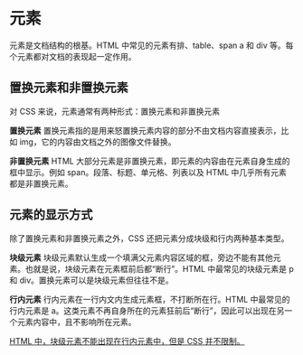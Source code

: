 # 元素

元素是文档结构的根基。HTML 中常见的元素有排、table、span
a 和 div 等。每个元素都对文档的表现起一定作用。

## 置换元素和非置换元素

对 CSS 来说，元素通常有两种形式：置换元素和非置换元素

**置换元素**
置换元素指的是用来怒置换元素内容的部分不由文档内容直接表示，比如 img，它的内容由文档之外的图像文件替换。

**非置换元素**
HTML 大部分元素是非置换元素，即元素的内容由在元素自身生成的框中显示。例如 span。段落、标题、单元格、列表以及 HTML 中几乎所有元素都是非置换元素。

## 元素的显示方式

除了置换元素和非置换元素之外，CSS 还把元素分成块级和行内两种基本类型。

**块级元素**
块级元素默认生成一个填满父元素内容区域的框，旁边不能有其他元素。也就是说，块级元素在元素框前后都“断行”。HTML 中最常见的块级元素是 p 和 div。置换元素可以是块级元素但往往不是。

**行内元素**
行内元素在一行内文内生成元素框，不打断所在行。HTML 中最常见的行内元素是 a。这类元素不再自身所在的元素狂前后“断行”，因此可以出现在另一个元素内容中，且不影响所在元素。

<u>HTML 中，块级元素不能出现在行内元素中，但是 CSS 并不限制。</u>
